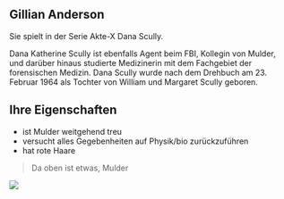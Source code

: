 ## Gillian Anderson

Sie spielt in der Serie Akte-X Dana Scully.

Dana Katherine Scully ist ebenfalls Agent beim FBI, Kollegin von Mulder, und darüber 
hinaus studierte Medizinerin mit dem Fachgebiet der forensischen Medizin.
Dana Scully wurde nach dem Drehbuch am 23. Februar 1964 als Tochter von William und 
Margaret Scully geboren.

## Ihre Eigenschaften
* ist Mulder weitgehend treu
* versucht alles Gegebenheiten auf Physik/bio zurückzuführen
* hat rote Haare

> Da oben ist etwas, Mulder
<img src="https://cdn.pixabay.com/photo/2020/06/29/13/10/cornflowers-5352633_960_720.jpg"/>
